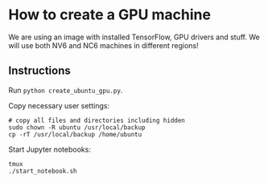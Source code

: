 # How to create a GPU machine

We are using an image with installed TensorFlow, GPU drivers and stuff.
We will use both NV6 and NC6 machines in different regions!

## Instructions
Run `python create_ubuntu_gpu.py`.

Copy necessary user settings:
```
# copy all files and directories including hidden
sudo chown -R ubuntu /usr/local/backup
cp -rT /usr/local/backup /home/ubuntu
```

Start Jupyter notebooks:
```
tmux
./start_notebook.sh
```
